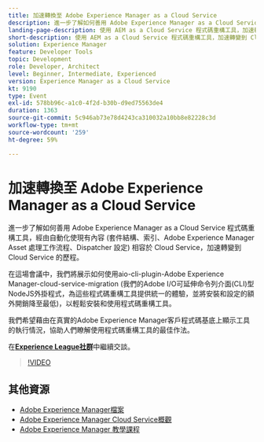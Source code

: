 ```yaml
---
title: 加速轉換至 Adobe Experience Manager as a Cloud Service
description: 進一步了解如何善用 Adobe Experience Manager as a Cloud Service 程式碼重構工具，經由自動化使現有內容 (套件結構、索引、Adobe Experience Manager Asset 處理工作流程、Dispatcher 設定) 相容於 Cloud Service，加速轉變到 Cloud Service 的歷程。
landing-page-description: 使用 AEM as a Cloud Service 程式碼重構工具，加速轉變到 Cloud Service 的歷程。
short-description: 使用 AEM as a Cloud Service 程式碼重構工具，加速轉變到 Cloud Service 的歷程。
solution: Experience Manager
feature: Developer Tools
topic: Development
role: Developer, Architect
level: Beginner, Intermediate, Experienced
version: Experience Manager as a Cloud Service
kt: 9190
type: Event
exl-id: 578bb96c-a1c0-4f2d-b30b-d9ed75563de4
duration: 1363
source-git-commit: 5c946ab73e78d4243ca310032a10bb8e82228c3d
workflow-type: tm+mt
source-wordcount: '259'
ht-degree: 59%

---
```


# 加速轉換至 Adobe Experience Manager as a Cloud Service

進一步了解如何善用 Adobe Experience Manager as a Cloud Service 程式碼重構工具，經由自動化使現有內容 (套件結構、索引、Adobe Experience Manager Asset 處理工作流程、Dispatcher 設定) 相容於 Cloud Service，加速轉變到 Cloud Service 的歷程。

在這場會議中，我們將展示如何使用aio-cli-plugin-Adobe Experience Manager-cloud-service-migration (我們的Adobe I/O可延伸命令列介面(CLI)型NodeJS外掛程式，為這些程式碼重構工具提供統一的體驗，並將安裝和設定的額外開銷降至最低)，以輕鬆安裝和使用程式碼重構工具。

我們希望藉由在真實的Adobe Experience Manager客戶程式碼基底上顯示工具的執行情況，協助人們瞭解使用程式碼重構工具的最佳作法。

在&#x200B;**[Experience League社群](https://adobe.ly/3ETr7FI)**&#x200B;中繼續交談。

>[!VIDEO](https://video.tv.adobe.com/v/338036/?quality=12&learn=on&hidetitle=true)

## 其他資源

- [Adobe Experience Manager檔案](https://experienceleague.adobe.com/docs/experience-manager-cloud-service.html?lang=zh-Hant)
- [Adobe Experience Manager Cloud Service概觀](https://experienceleague.adobe.com/docs/experience-manager-cloud-service/overview/home.html?lang=zh-Hant)
- [Adobe Experience Manager 教學課程](https://experienceleague.adobe.com/docs/experience-manager-tutorials.html?lang=zh-Hant)
